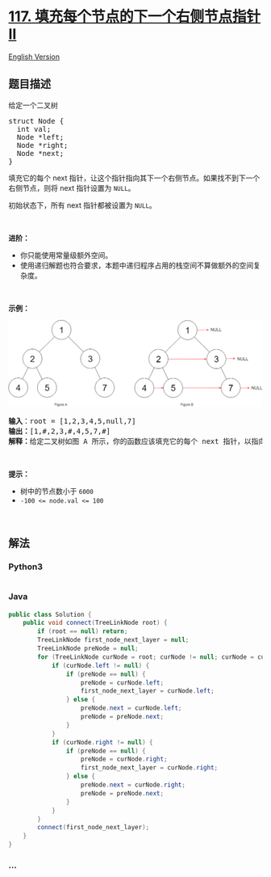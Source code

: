 # [117. 填充每个节点的下一个右侧节点指针 II](https://leetcode-cn.com/problems/populating-next-right-pointers-in-each-node-ii)

[English Version](/solution/0100-0199/0117.Populating%20Next%20Right%20Pointers%20in%20Each%20Node%20II/README_EN.md)

## 题目描述

<!-- 这里写题目描述 -->
<p>给定一个二叉树</p>

<pre>struct Node {
  int val;
  Node *left;
  Node *right;
  Node *next;
}</pre>

<p>填充它的每个 next 指针，让这个指针指向其下一个右侧节点。如果找不到下一个右侧节点，则将 next 指针设置为 <code>NULL</code>。</p>

<p>初始状态下，所有&nbsp;next 指针都被设置为 <code>NULL</code>。</p>

<p>&nbsp;</p>

<p><strong>进阶：</strong></p>

<ul>
	<li>你只能使用常量级额外空间。</li>
	<li>使用递归解题也符合要求，本题中递归程序占用的栈空间不算做额外的空间复杂度。</li>
</ul>

<p>&nbsp;</p>

<p><strong>示例：</strong></p>

![](./images/117_sample.png)

<pre><strong>输入</strong>：root = [1,2,3,4,5,null,7]
<strong>输出：</strong>[1,#,2,3,#,4,5,7,#]
<strong>解释：</strong>给定二叉树如图 A 所示，你的函数应该填充它的每个 next 指针，以指向其下一个右侧节点，如图 B 所示。</pre>

<p>&nbsp;</p>

<p><strong>提示：</strong></p>

<ul>
	<li>树中的节点数小于 <code>6000</code></li>
	<li><code>-100&nbsp;&lt;= node.val &lt;= 100</code></li>
</ul>

<p>&nbsp;</p>

<ul>
</ul>

## 解法

<!-- 这里可写通用的实现逻辑 -->

<!-- tabs:start -->

### **Python3**

<!-- 这里可写当前语言的特殊实现逻辑 -->

```python

```

### **Java**

<!-- 这里可写当前语言的特殊实现逻辑 -->

```java
public class Solution {
    public void connect(TreeLinkNode root) {
        if (root == null) return;
        TreeLinkNode first_node_next_layer = null;
        TreeLinkNode preNode = null;
        for (TreeLinkNode curNode = root; curNode != null; curNode = curNode.next) {
            if (curNode.left != null) {
                if (preNode == null) {
                    preNode = curNode.left;
                    first_node_next_layer = curNode.left;
                } else {
                    preNode.next = curNode.left;
                    preNode = preNode.next;
                }
            }
            if (curNode.right != null) {
                if (preNode == null) {
                    preNode = curNode.right;
                    first_node_next_layer = curNode.right;
                } else {
                    preNode.next = curNode.right;
                    preNode = preNode.next;
                }
            }
        }
        connect(first_node_next_layer);
    }
}
```

### **...**

```

```

<!-- tabs:end -->
